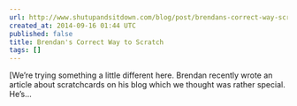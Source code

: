 ```yaml
---
url: http://www.shutupandsitdown.com/blog/post/brendans-correct-way-scratch/
created_at: 2014-09-16 01:44 UTC
published: false
title: Brendan's Correct Way to Scratch
tags: []
---
```


[We’re trying something a little different here. Brendan recently wrote an article about scratchcards on his blog which we thought was rather special. He’s…

